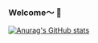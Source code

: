 ### Welcome～ 👋

[![Anurag's GitHub stats](https://github-readme-stats.vercel.app/api?username=Lucianing)](https://github.com/anuraghazra/github-readme-stats)

<!--
**Lucianing/Lucianing** is a ✨ _special_ ✨ repository because its `README.md` (this file) appears on your GitHub profile.

Here are some ideas to get you started:

- 🔭 I’m currently working on ...
- 🌱 I’m currently learning ...
- 👯 I’m looking to collaborate on ...
- 🤔 I’m looking for help with ...
- 💬 Ask me about ...
- 📫 How to reach me: ...
- 😄 Pronouns: ...
- ⚡ Fun fact: ...
-->
